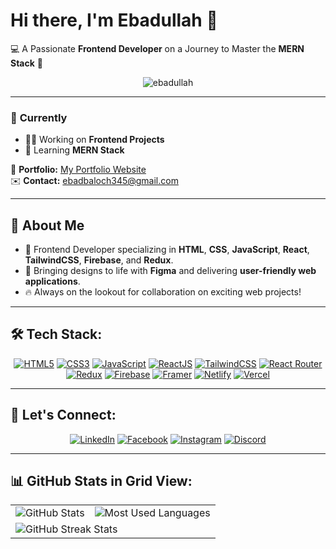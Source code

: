 # Hi there, I'm Ebadullah 👋  
💻 A Passionate **Frontend Developer** on a Journey to Master the **MERN Stack** 💼  

<div align="center">
  <img src="https://komarev.com/ghpvc/?username=ebadullah&label=Profile%20views&color=0e75b6&style=flat" alt="ebadullah" /> 
</div>

---

### 🚀 **Currently**  
- 👨‍💻 Working on **Frontend Projects**  
- 🌱 Learning **MERN Stack**

🔗 **Portfolio:** [My Portfolio Website](https://ebadofficial.pages.dev/)  
✉️ **Contact:** ebadbaloch345@gmail.com  

---

## 🎨 **About Me**  
- 💼 Frontend Developer specializing in **HTML**, **CSS**, **JavaScript**, **React**, **TailwindCSS**, **Firebase**, and **Redux**.  
- 🎨 Bringing designs to life with **Figma** and delivering **user-friendly web applications**.  
- 🔥 Always on the lookout for collaboration on exciting web projects!

---

## 🛠 **Tech Stack:**
<div align="center">
  <a href="#"><img src="https://img.shields.io/badge/HTML5-E34F26?style=for-the-badge&logo=html5&logoColor=white" alt="HTML5"/></a>
  <a href="#"><img src="https://img.shields.io/badge/CSS3-1572B6?style=for-the-badge&logo=css3&logoColor=white" alt="CSS3"/></a>
  <a href="#"><img src="https://img.shields.io/badge/JavaScript-F7DF1E?style=for-the-badge&logo=javascript&logoColor=black" alt="JavaScript"/></a>
  <a href="#"><img src="https://img.shields.io/badge/React-61DAFB?style=for-the-badge&logo=react&logoColor=black" alt="ReactJS"/></a>
  <a href="#"><img src="https://img.shields.io/badge/TailwindCSS-38B2AC?style=for-the-badge&logo=tailwind-css&logoColor=white" alt="TailwindCSS"/></a>
  <a href="#"><img src="https://img.shields.io/badge/React_Router-CA4245?style=for-the-badge&logo=react-router&logoColor=white" alt="React Router"/></a>
  <a href="#"><img src="https://img.shields.io/badge/Redux-764ABC?style=for-the-badge&logo=redux&logoColor=white" alt="Redux"/></a>
  <a href="#"><img src="https://img.shields.io/badge/Firebase-FFCA28?style=for-the-badge&logo=firebase&logoColor=black" alt="Firebase"/></a>
  <a href="#"><img src="https://img.shields.io/badge/Framer-0055FF?style=for-the-badge&logo=framer&logoColor=white" alt="Framer"/></a>
  <a href="#"><img src="https://img.shields.io/badge/Netlify-00C7B7?style=for-the-badge&logo=netlify&logoColor=white" alt="Netlify"/></a>
  <a href="#"><img src="https://img.shields.io/badge/Vercel-000000?style=for-the-badge&logo=vercel&logoColor=white" alt="Vercel"/></a>
</div>



---

## 💬 **Let's Connect:**  
<div align="center">
  <a href="https://www.linkedin.com/in/ebadullah" target="_blank"><img src="https://img.icons8.com/color/48/000000/linkedin.png" alt="LinkedIn" title="LinkedIn"/></a>
  <a href="https://www.facebook.com/EBAD.BALOCH345" target="_blank"><img src="https://img.icons8.com/color/48/000000/facebook.png" alt="Facebook" title="Facebook"/></a>
  <a href="https://www.instagram.com/itxebad1918/" target="_blank"><img src="https://img.icons8.com/color/48/000000/instagram-new.png" alt="Instagram" title="Instagram"/></a>
   <a href="https://discord.gg/UB4DhEyt" target="_blank"><img src="https://img.icons8.com/color/48/000000/discord" alt="Discord" title="Discord"/></a>
</div>

---

## 📊 **GitHub Stats in Grid View:**

<div align="center">
  <table>
    <tr>
      <td>
        <img src="https://github-readme-stats.vercel.app/api?username=ebadullah&show_icons=true&theme=default" alt="GitHub Stats" />
      </td>
      <td>
        <img src="https://github-readme-stats.vercel.app/api/top-langs/?username=ebadullah&layout=compact&theme=default" alt="Most Used Languages" />
      </td>
    </tr>
    <tr>
      <td colspan="2">
        <img src="https://github-readme-streak-stats.herokuapp.com/?user=ebadullah" alt="GitHub Streak Stats" />
      </td>
    </tr>
  </table>
</div>
